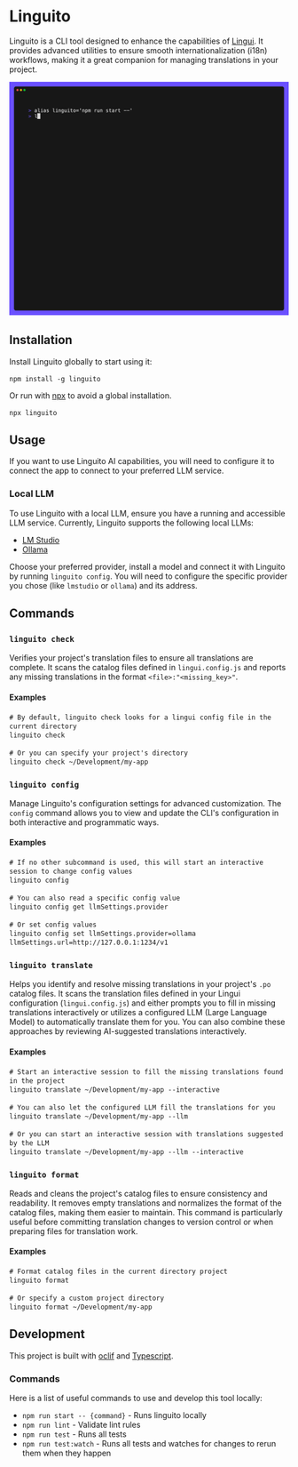 # Linguito

Linguito is a CLI tool designed to enhance the capabilities of [Lingui](https://lingui.dev/). It provides advanced utilities to ensure smooth internationalization (i18n) workflows, making it a great companion for managing translations in your project.

![Video showing the translation feature of this tool](./docs/demo.gif)

## Installation

Install Linguito globally to start using it:

```shell
npm install -g linguito
```

Or run with [npx](https://docs.npmjs.com/cli/v7/commands/npx) to avoid a global installation.

```shell
npx linguito
```

## Usage

If you want to use Linguito AI capabilities, you will need to configure it to connect the app to connect to your preferred LLM service.

### Local LLM

To use Linguito with a local LLM, ensure you have a running and accessible LLM service. Currently, Linguito supports the following local LLMs:

- [LM Studio](https://lmstudio.ai/)
- [Ollama](https://ollama.com/)

Choose your preferred provider, install a model and connect it with Linguito by running `linguito config`. You will need to configure the specific provider you chose (like `lmstudio` or `ollama`) and its address.

## Commands

### `linguito check`

Verifies your project's translation files to ensure all translations are complete. It scans the catalog files defined in `lingui.config.js` and reports any missing translations in the format `<file>:"<missing_key>"`.

#### Examples

```shell
# By default, linguito check looks for a lingui config file in the current directory
linguito check

# Or you can specify your project's directory
linguito check ~/Development/my-app
```

### `linguito config`

Manage Linguito's configuration settings for advanced customization. The `config` command allows you to view and update the CLI's configuration in both interactive and programmatic ways.

#### Examples

```shell
# If no other subcommand is used, this will start an interactive session to change config values
linguito config

# You can also read a specific config value
linguito config get llmSettings.provider

# Or set config values
linguito config set llmSettings.provider=ollama llmSettings.url=http://127.0.0.1:1234/v1
```

### `linguito translate`

Helps you identify and resolve missing translations in your project's `.po` catalog files. It scans the translation files defined in your Lingui configuration (`lingui.config.js`) and either prompts you to fill in missing translations interactively or utilizes a configured LLM (Large Language Model) to automatically translate them for you. You can also combine these approaches by reviewing AI-suggested translations interactively.

#### Examples

```shell
# Start an interactive session to fill the missing translations found in the project
linguito translate ~/Development/my-app --interactive

# You can also let the configured LLM fill the translations for you
linguito translate ~/Development/my-app --llm

# Or you can start an interactive session with translations suggested by the LLM
linguito translate ~/Development/my-app --llm --interactive
```

### `linguito format`

Reads and cleans the project's catalog files to ensure consistency and readability. It removes empty translations and normalizes the format of the catalog files, making them easier to maintain. This command is particularly useful before committing translation changes to version control or when preparing files for translation work.

#### Examples

```shell
# Format catalog files in the current directory project
linguito format

# Or specify a custom project directory
linguito format ~/Development/my-app
```

## Development

This project is built with [oclif](https://oclif.io/) and [Typescript](https://www.typescriptlang.org/).

### Commands

Here is a list of useful commands to use and develop this tool locally:
- `npm run start -- {command}` - Runs linguito locally
- `npm run lint` - Validate lint rules
- `npm run test` - Runs all tests
- `npm run test:watch` - Runs all tests and watches for changes to rerun them when they happen
